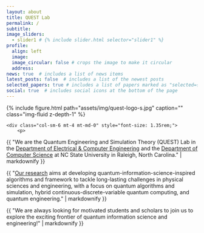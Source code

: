 ```yaml
---
layout: about
title: QUEST Lab
permalink: /
subtitle:
image_sliders: 
  - slider1 # {% include slider.html selector="slider1" %}
profile:
  align: left
  image: 
  image_circular: false # crops the image to make it circular
  address: 
news: true  # includes a list of news items
latest_posts: false  # includes a list of the newest posts
selected_papers: true # includes a list of papers marked as "selected={true}"
social: true  # includes social icons at the bottom of the page
---
```


<div class="row justify-content-sm-left">
    <div class="col-sm-6 mt-4 mt-md-0">
        {% include figure.html path="assets/img/quest-logo-s.jpg" caption="" class="img-fluid z-depth-1" %}
    </div>

 <!-- Text column -->
    <div class="col-sm-6 mt-4 mt-md-0" style="font-size: 1.35rem;">
        <p>
{{ "We are the Quantum Engineering and Simulation Theory (QUEST) Lab in the [Department of Electrical & Computer Engineering](https://ece.ncsu.edu) and the [Department of Computer Science](https://www.csc.ncsu.edu) at NC State University in Raleigh, North Carolina." | markdownify }}
        </p>
        <p>
{{ "[Our research](/research/) aims at developing quantum-information-science-inspired algorithms and framework to tackle long-lasting challenges in physical sciences and engineering, with a focus on quantum algorithms and simulation, hybrid continuous-discrete-variable quantum computing, and quantum engineering." | markdownify }}
        </p>
        <p>
            {{ "We are always looking for motivated students and scholars to join us to explore the exciting frontier of quantum information science and engineering!" | markdownify }}
        </p>
    </div>
</div>




[//]: <> (I study quantum-classical algorithms to solve challenging problems in quantum chemistry, chemical physics, and material science, including correlated electronic structure and real-time dynamics. I also develop novel protocols to leverage continuous-variable quantum systems such as bosonic oscillators for computation, information processing, and sensing. Another topic of interest is how quantum error correction may be performed at a system or algorithm level. These topics are investigated from theoretical and computational perspectives, with possible experimental collaborations.)


